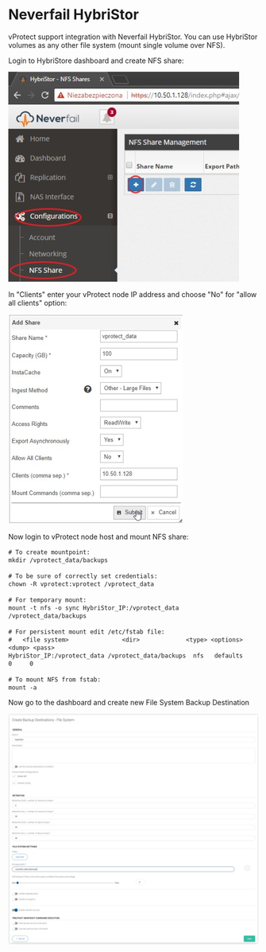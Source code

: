 # Neverfail HybriStor

vProtect support integration with Neverfail HybriStor. You can use HybriStor volumes as any other file system \(mount single volume over NFS\).

Login to HybriStore dashboard and create NFS share:

![](../../../.gitbook/assets/deduplication-appliances-hybristor-nfs-share.jpg)

In "Clients" enter your vProtect node IP address and choose "No" for "allow all clients" option:

![](../../../.gitbook/assets/deduplication-appliances-hybristor-nfs-share-2.jpg)

Now login to vProtect node host and mount NFS share:

```text
# To create mountpoint:
mkdir /vprotect_data/backups

# To be sure of correctly set credentials:
chown -R vprotect:vprotect /vprotect_data

# For temporary mount:
mount -t nfs -o sync HybriStor_IP:/vprotect_data /vprotect_data/backups

# For persistent mount edit /etc/fstab file:
#   <file system>               <dir>             <type> <options> <dump> <pass>
HybriStor_IP:/vprotect_data /vprotect_data/backups  nfs   defaults    0     0

# To mount NFS from fstab:
mount -a
```

Now go to the dashboard and create new File System Backup Destination

![](../../../.gitbook/assets/deduplication-appliances-hybristor-backup-destination.jpg)



